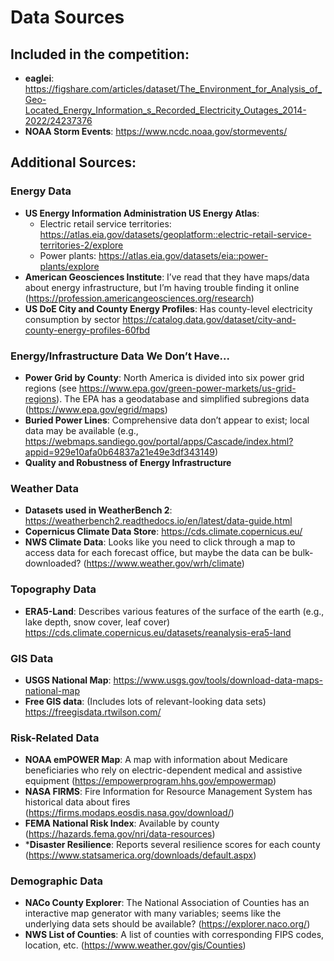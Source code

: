 # Data Sources

## Included in the competition:
- **eaglei**: https://figshare.com/articles/dataset/The_Environment_for_Analysis_of_Geo-Located_Energy_Information_s_Recorded_Electricity_Outages_2014-2022/24237376
- **NOAA Storm Events**: https://www.ncdc.noaa.gov/stormevents/


## Additional Sources:
### Energy Data
- **US Energy Information Administration US Energy Atlas**:
  - Electric retail service territories: https://atlas.eia.gov/datasets/geoplatform::electric-retail-service-territories-2/explore
  - Power plants: https://atlas.eia.gov/datasets/eia::power-plants/explore
- **American Geosciences Institute**: I’ve read that they have maps/data about energy infrastructure, but I’m having trouble finding it online (https://profession.americangeosciences.org/research)
- **US DoE City and County Energy Profiles**: Has county-level electricity consumption by sector https://catalog.data.gov/dataset/city-and-county-energy-profiles-60fbd

### Energy/Infrastructure Data We Don’t Have...
- **Power Grid by County**: North America is divided into six power grid regions (see https://www.epa.gov/green-power-markets/us-grid-regions). The EPA has a geodatabase and simplified subregions data (https://www.epa.gov/egrid/maps)
- **Buried Power Lines**: Comprehensive data don’t appear to exist; local data may be available (e.g., https://webmaps.sandiego.gov/portal/apps/Cascade/index.html?appid=929e10afa0b64837a21e49e3df343149)
- **Quality and Robustness of Energy Infrastructure**


### Weather Data
- **Datasets used in WeatherBench 2**: https://weatherbench2.readthedocs.io/en/latest/data-guide.html
- **Copernicus Climate Data Store**: https://cds.climate.copernicus.eu/
- **NWS Climate Data**: Looks like you need to click through a map to access data for each forecast office, but maybe the data can be bulk-downloaded? (https://www.weather.gov/wrh/climate)

### Topography Data
- **ERA5-Land**: Describes various features of the surface of the earth (e.g., lake depth, snow cover, leaf cover) https://cds.climate.copernicus.eu/datasets/reanalysis-era5-land

### GIS Data
- **USGS National Map**: https://www.usgs.gov/tools/download-data-maps-national-map
- **Free GIS data**: (Includes lots of relevant-looking data sets) https://freegisdata.rtwilson.com/

### Risk-Related Data
- **NOAA emPOWER Map**: A map with information about Medicare beneficiaries who rely on electric-dependent medical and assistive equipment (https://empowerprogram.hhs.gov/empowermap)
- **NASA FIRMS**: Fire Information for Resource Management System has historical data about fires (https://firms.modaps.eosdis.nasa.gov/download/)
- **FEMA National Risk Index**: Available by county (https://hazards.fema.gov/nri/data-resources)
- ***Disaster Resilience**: Reports several resilience scores for each county (https://www.statsamerica.org/downloads/default.aspx)

### Demographic Data
- **NACo County Explorer**: The National Association of Counties has an interactive map generator with many variables; seems like the underlying data sets should be available? (https://explorer.naco.org/)
- **NWS List of Counties**: A list of counties with corresponding FIPS codes, location, etc. (https://www.weather.gov/gis/Counties)